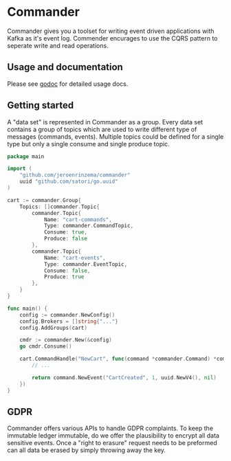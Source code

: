 # Commander

Commander gives you a toolset for writing event driven applications with Kafka as it's event log. Commender encurages to use the CQRS pattern to seperate write and read operations.

## Usage and documentation

Please see [godoc](https://godoc.org/github.com/jeroenrinzema/commander) for detailed usage docs.

## Getting started

A "data set" is represented in Commander as a group. Every data set contains a group of topics which are used to write different type of messages (commands, events). Multiple topics could be defined for a single type but only a single consume and single produce topic.

```go
package main

import (
	"github.com/jeroenrinzema/commander"
	uuid "github.com/satori/go.uuid"
)

cart := commander.Group{
	Topics: []commander.Topic{
		commander.Topic{
			Name: "cart-commands",
			Type: commander.CommandTopic,
			Consume: true,
			Produce: false
		},
		commander.Topic{
			Name: "cart-events",
			Type: commander.EventTopic,
			Consume: false,
			Produce: true
		},
	}
}

func main() {
	config := commander.NewConfig()
	config.Brokers = []string{"..."}
	config.AddGroups(cart)

	cmdr := commander.New(&config)
	go cmdr.Consume()

	cart.CommandHandle("NewCart", func(command *commander.Command) *commander.Event {
		// ...

		return command.NewEvent("CartCreated", 1, uuid.NewV4(), nil)
	})
}
```

## GDPR

Commander offers various APIs to handle GDPR complaints. To keep the immutable ledger immutable, do we offer the plausibility to encrypt all data sensitive events. Once a "right to erasure" request needs to be preformed can all data be erased by simply throwing away the key.
